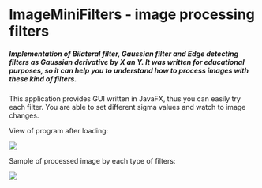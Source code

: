 # ImageMiniFilters - image processing filters

##### Implementation of Bilateral filter, Gaussian filter and Edge detecting filters as Gaussian derivative by X an Y. It was written for educational purposes, so it can help you to understand how to process images with these kind of filters.

This application provides GUI written in JavaFX, thus you can easily try each filter. You are able to set different sigma values and watch to image changes.

View of program after loading:

![](https://cloud.githubusercontent.com/assets/11778655/18496768/4677effa-7a31-11e6-9b3b-502b1875ed8a.png)

Sample of processed image by each type of filters:

![](https://cloud.githubusercontent.com/assets/11778655/18496773/534ba032-7a31-11e6-92b4-48b125388ea5.png)
